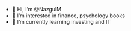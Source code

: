 - 👋 Hi, I’m @NazgulM
- 👀 I’m interested in finance, psychology books
- 🌱 I’m currently learning investing and IT

<!---
--->
